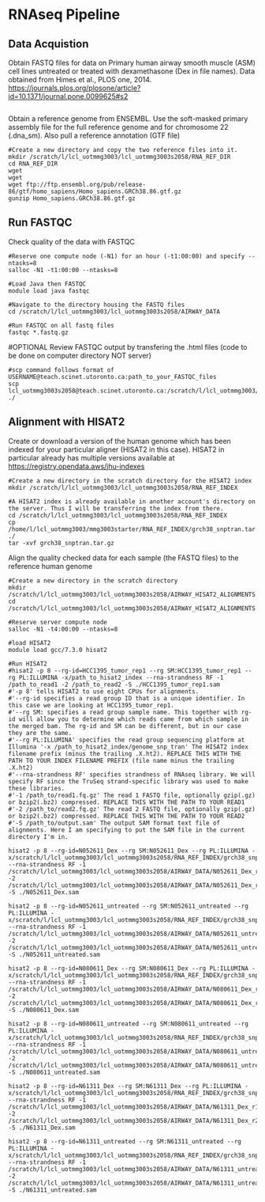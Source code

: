 # RNAseq Pipeline

## Data Acquistion 
Obtain FASTQ files for data on Primary human airway smooth muscle (ASM) cell lines untreated or treated with dexamethasone (Dex in file names).
Data obtained from Himes et al., PLOS one, 2014. https://journals.plos.org/plosone/article?id=10.1371/journal.pone.0099625#s2

```

```

Obtain a reference genome from ENSEMBL. Use the soft-masked primary assembly file for the full reference genome and for chromosome 22 (.dna_sm). Also pull a reference annotation (GTF file)

```
#Create a new directory and copy the two reference files into it.
mkdir /scratch/l/lcl_uotmmg3003/lcl_uotmmg3003s2058/RNA_REF_DIR
cd RNA_REF_DIR
wget
wget
wget ftp://ftp.ensembl.org/pub/release-86/gtf/homo_sapiens/Homo_sapiens.GRCh38.86.gtf.gz
gunzip Homo_sapiens.GRCh38.86.gtf.gz
```
## Run FASTQC
Check quality of the data with FASTQC 

```
#Reserve one compute node (-N1) for an hour (-t1:00:00) and specify --ntasks=8
salloc -N1 -t1:00:00 --ntasks=8

#Load Java then FASTQC
module load java fastqc

#Navigate to the directory housing the FASTQ files
cd /scratch/l/lcl_uotmmg3003/lcl_uotmmg3003s2058/AIRWAY_DATA

#Run FASTQC on all fastq files
fastqc *.fastq.gz
```
#OPTIONAL Review FASTQC output by transfering the .html files (code to be done on computer directory NOT server)

```
#scp command follows format of USERNAME@teach.scinet.utoronto.ca:path_to_your_FASTQC_files
scp lcl_uotmmg3003s2058@teach.scinet.utoronto.ca:/scratch/l/lcl_uotmmg3003/lcl_uotmmg3003s2058/AIRWAY_DATA/\*.html ./
```

## Alignment with HISAT2
Create or download a version of the human genome which has been indexed for your particular aligner (HISAT2 in this case). HISAT2 in particular already has multiple versions available at https://registry.opendata.aws/jhu-indexes
```
#Create a new directory in the scratch directory for the HISAT2 index
mkdir /scratch/l/lcl_uotmmg3003/lcl_uotmmg3003s2058/RNA_REF_INDEX

#A HISAT2 index is already available in another account's directory on the server. Thus I will be transferring the index from there.
cd /scratch/l/lcl_uotmmg3003/lcl_uotmmg3003s2058/RNA_REF_INDEX
cp /home/l/lcl_uotmmg3003/mmg3003starter/RNA_REF_INDEX/grch38_snptran.tar.gz ./
tar -xvf grch38_snptran.tar.gz

```
Align the quality checked data for each sample (the FASTQ files) to the reference human genome

```
#Create a new directory in the scratch directory
mkdir /scratch/l/lcl_uotmmg3003/lcl_uotmmg3003s2058/AIRWAY_HISAT2_ALIGNMENTS
cd /scratch/l/lcl_uotmmg3003/lcl_uotmmg3003s2058/AIRWAY_HISAT2_ALIGNMENTS

#Reserve server compute node
salloc -N1 -t4:00:00 --ntasks=8

#load HISAT2
module load gcc/7.3.0 hisat2

#Run HISAT2
#hisat2 -p 8 --rg-id=HCC1395_tumor_rep1 --rg SM:HCC1395_tumor_rep1 --rg PL:ILLUMINA -x/path_to_hisat2_index --rna-strandness RF -1 /path_to_read1 -2 /path_to_read2 -S ./HCC1395_tumor_rep1.sam
#'-p 8' tells HISAT2 to use eight CPUs for alignments.
#'--rg-id specifies a read group ID that is a unique identifier. In this case we are looking at HCC1395_tumor_rep1.
#'--rg SM: specifies a read group sample name. This together with rg-id will allow you to determine which reads came from which sample in the merged bam. The rg-id and SM can be different, but in our case they are the same.
#'--rg PL:ILLUMINA' specifies the read group sequencing platform at Illumina '-x /path_to_hisat2_index/genome_snp_tran' The HISAT2 index filename prefix (minus the trailing .X.ht2). REPLACE THIS WITH THE PATH TO YOUR INDEX FILENAME PREFIX (file name minus the trailing .X.ht2)
#'--rna-strandness RF' specifies strandness of RNAseq library. We will specify RF since the TruSeq strand-specific library was used to make these libraries.
#'-1 /path_to/read1.fq.gz' The read 1 FASTQ file, optionally gzip(.gz) or bzip2(.bz2) compressed. REPLACE THIS WITH THE PATH TO YOUR READ1
#'-2 /path_to/read2.fq.gz' The read 2 FASTQ file, optionally gzip(.gz) or bzip2(.bz2) compressed. REPLACE THIS WITH THE PATH TO YOUR READ2
#'-S /path_to/output.sam' The output SAM format text file of alignments. Here I am specifying to put the SAM file in the current directory I'm in.

hisat2 -p 8 --rg-id=N052611_Dex --rg SM:N052611_Dex --rg PL:ILLUMINA -x/scratch/l/lcl_uotmmg3003/lcl_uotmmg3003s2058/RNA_REF_INDEX/grch38_snp_tran/genome_snp_tran --rna-strandness RF -1 /scratch/l/lcl_uotmmg3003/lcl_uotmmg3003s2058/AIRWAY_DATA/N052611_Dex_r1.fastq.gz -2 /scratch/l/lcl_uotmmg3003/lcl_uotmmg3003s2058/AIRWAY_DATA/N052611_Dex_r2.fastq.gz -S ./N052611_Dex.sam

hisat2 -p 8 --rg-id=N052611_untreated --rg SM:N052611_untreated --rg PL:ILLUMINA -x/scratch/l/lcl_uotmmg3003/lcl_uotmmg3003s2058/RNA_REF_INDEX/grch38_snp_tran/genome_snp_tran --rna-strandness RF -1 /scratch/l/lcl_uotmmg3003/lcl_uotmmg3003s2058/AIRWAY_DATA/N052611_untreated_r1.fastq.gz -2 /scratch/l/lcl_uotmmg3003/lcl_uotmmg3003s2058/AIRWAY_DATA/N052611_untreated_r2.fastq.gz -S ./N052611_untreated.sam

hisat2 -p 8 --rg-id=N080611_Dex --rg SM:N080611_Dex --rg PL:ILLUMINA -x/scratch/l/lcl_uotmmg3003/lcl_uotmmg3003s2058/RNA_REF_INDEX/grch38_snp_tran/genome_snp_tran --rna-strandness RF -1 /scratch/l/lcl_uotmmg3003/lcl_uotmmg3003s2058/AIRWAY_DATA/N080611_Dex_r1.fastq.gz -2 /scratch/l/lcl_uotmmg3003/lcl_uotmmg3003s2058/AIRWAY_DATA/N080611_Dex_r2.fastq.gz -S ./N080611_Dex.sam

hisat2 -p 8 --rg-id=N080611_untreated --rg SM:N080611_untreated --rg PL:ILLUMINA -x/scratch/l/lcl_uotmmg3003/lcl_uotmmg3003s2058/RNA_REF_INDEX/grch38_snp_tran/genome_snp_tran --rna-strandness RF -1 /scratch/l/lcl_uotmmg3003/lcl_uotmmg3003s2058/AIRWAY_DATA/N080611_untreated_r1.fastq.gz -2 /scratch/l/lcl_uotmmg3003/lcl_uotmmg3003s2058/AIRWAY_DATA/N080611_untreated_r2.fastq.gz -S ./N080611_untreated.sam

hisat2 -p 8 --rg-id=N61311_Dex --rg SM:N61311_Dex --rg PL:ILLUMINA -x/scratch/l/lcl_uotmmg3003/lcl_uotmmg3003s2058/RNA_REF_INDEX/grch38_snp_tran/genome_snp_tran --rna-strandness RF -1 /scratch/l/lcl_uotmmg3003/lcl_uotmmg3003s2058/AIRWAY_DATA/N61311_Dex_r1.fastq.gz -2 /scratch/l/lcl_uotmmg3003/lcl_uotmmg3003s2058/AIRWAY_DATA/N61311_Dex_r2.fastq.gz -S ./N61311_Dex.sam

hisat2 -p 8 --rg-id=N61311_untreated --rg SM:N61311_untreated --rg PL:ILLUMINA -x/scratch/l/lcl_uotmmg3003/lcl_uotmmg3003s2058/RNA_REF_INDEX/grch38_snp_tran/genome_snp_tran --rna-strandness RF -1 /scratch/l/lcl_uotmmg3003/lcl_uotmmg3003s2058/AIRWAY_DATA/N61311_untreated_r1.fastq.gz -2 /scratch/l/lcl_uotmmg3003/lcl_uotmmg3003s2058/AIRWAY_DATA/N61311_untreated_r2.fastq.gz -S ./N61311_untreated.sam


```
